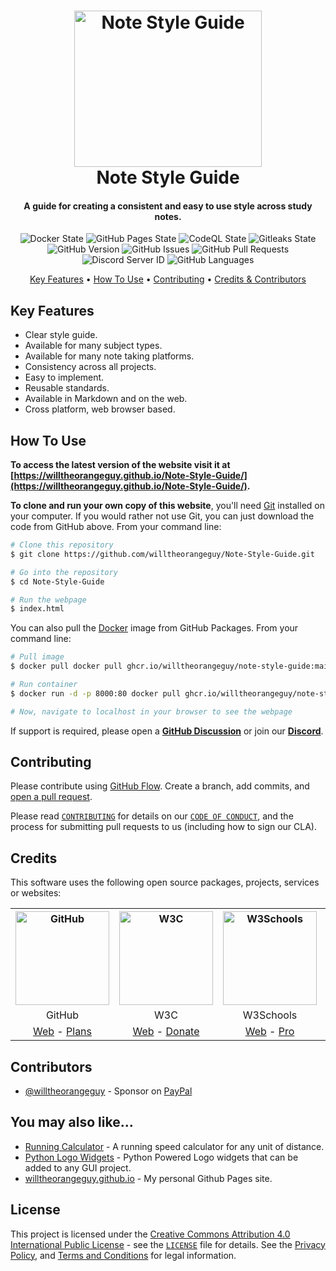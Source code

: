 <!-- Logo -->
<h1 align="center">
  <img src="https://raw.githubusercontent.com/willtheorangeguy/Note-Style-Guide/main/docs/images/logo.png" height="250px" width="300px" alt="Note Style Guide">
  <br>
  Note Style Guide
</h1>

<!-- Copy -->
<h4 align="center">A guide for creating a consistent and easy to use style across study notes.</h4>

<!-- Badges -->
<div align="center">
  <!-- Stability -->
  <img alt="Docker State" src="https://github.com/willtheorangeguy/Note-Style-Guide/actions/workflows/docker-publish.yml/badge.svg">
  <!-- Stability -->
  <img alt="GitHub Pages State" src="https://github.com/willtheorangeguy/Note-Style-Guide/actions/workflows/pages.yml/badge.svg">
  <!-- CodeQL -->
  <img alt="CodeQL State" src="https://github.com/willtheorangeguy/Note-Style-Guide/actions/workflows/codeql-analysis.yml/badge.svg">
  <!-- Gitleaks -->
  <img alt="Gitleaks State" src="https://github.com/willtheorangeguy/Note-Style-Guide/actions/workflows/gitleaks.yml/badge.svg">
  <!-- Version -->
  <img alt="GitHub Version" src="https://img.shields.io/github/v/release/willtheorangeguy/Note-Style-Guide?include_prereleases">
  <!-- Issues -->
  <img alt="GitHub Issues" src="https://img.shields.io/github/issues/willtheorangeguy/Note-Style-Guide">
  <!-- Pull Requests -->
  <img alt="GitHub Pull Requests" src="https://img.shields.io/github/issues-pr/willtheorangeguy/Note-Style-Guide">
  <!-- Discord -->
  <img alt="Discord Server ID" src="https://img.shields.io/discord/1019838802329604127">
  <!-- Language Count -->
  <img alt="GitHub Languages" src="https://img.shields.io/github/languages/count/willtheorangeguy/Note-Style-Guide">
</div>

<!-- Navigation -->
<p align="center">
  <a href="#key-features">Key Features</a> •
  <a href="#how-to-use">How To Use</a> •
  <a href="#contributing">Contributing</a> •
  <a href="#credits">Credits & Contributors</a>
</p>

## Key Features

- Clear style guide.
- Available for many subject types.
- Available for many note taking platforms.
- Consistency across all projects.
- Easy to implement.
- Reusable standards.
- Available in Markdown and on the web.
- Cross platform, web browser based.

## How To Use

**To access the latest version of the website visit it at [https://willtheorangeguy.github.io/Note-Style-Guide/](https://willtheorangeguy.github.io/Note-Style-Guide/).**

**To clone and run your own copy of this website**, you'll need [Git](https://git-scm.com/downloads) installed on your computer. If you would rather not use Git, you can just download the code from GitHub above. From your command line:

```bash
# Clone this repository
$ git clone https://github.com/willtheorangeguy/Note-Style-Guide.git

# Go into the repository
$ cd Note-Style-Guide

# Run the webpage
$ index.html
```

You can also pull the [Docker](https://www.docker.com/) image from GitHub Packages. From your command line:

```bash
# Pull image
$ docker pull docker pull ghcr.io/willtheorangeguy/note-style-guide:main

# Run container
$ docker run -d -p 8000:80 docker pull ghcr.io/willtheorangeguy/note-style-guide:main

# Now, navigate to localhost in your browser to see the webpage
```

If support is required, please open a **[GitHub Discussion](https://github.com/willtheorangeguy/Note-Style-Guide/discussions)** or join our **[Discord](https://discord.gg/AQa2gUyqMG)**.

## Contributing

Please contribute using [GitHub Flow](https://guides.github.com/introduction/flow). Create a branch, add commits, and [open a pull request](https://github.com/willtheorangeguy/Note-Style-Guide/compare).

Please read [`CONTRIBUTING`](CONTRIBUTING.md) for details on our [`CODE OF CONDUCT`](CODE_OF_CONDUCT.md), and the process for submitting pull requests to us (including how to sign our CLA).

## Credits

This software uses the following open source packages, projects, services or websites:

<!-- Credits Table -->
<table>
  <tr>
    <th align="center"><img src="https://applets.imgix.net/https%3A%2F%2Fassets.ifttt.com%2Fimages%2Fchannels%2F2107379463%2Ficons%2Fmonochrome_large.png?w=240&h=240&s=8a19bbc158996d098e2fb18310ba7f33" width="150" height="150" alt="GitHub"/></th>
    <th align="center"><img src="https://www.w3.org/assets/logos/w3c/w3c-no-bars.svg" width="150" height="150" alt="W3C"/></th>
    <th align="center"><img src="https://videos.w3schools.com/files/images/w3schools_logo_500_04AA6D.png" width="150" height="150" alt="W3Schools"/></th>
    <th align="center"><img src="https://assets.simpleanalytics.com/press/logo-ratio-1-1/square.svg" width="150" height="150" alt="Simple Analytics"/></th>
  </tr>
  <tr>
    <td align="center">GitHub</td>
    <td align="center">W3C</td>
    <td align="center">W3Schools</td>
    <td align="center">Simple Analytics</td>
  </tr>
  <tr>
    <td align="center"><a href="https://github.com/">Web</a> - <a href="https://github.com/pricing">Plans</a></td>
    <td align="center"><a href="https://www.w3.org">Web</a> - <a href="https://www.w3.org/support/">Donate</a></td>
    <td align="center"><a href="https://www.w3schools.com">Web</a> - <a href="https://www.w3schools.com/pro/index.php">Pro</a></td>
    <td align="center"><a href="https://simpleanalytics.com/?referral=willtheorangeguy">Web</a> - <a href="https://www.simpleanalytics.com/pricing">Plans</a></td>
</table>

## Contributors

- [@willtheorangeguy](https://github.com/willtheorangeguy) - Sponsor on [PayPal](https://paypal.me/wvdg44?country.x=CA&locale.x=en_US)

## You may also like...

- [Running Calculator](https://github.com/willtheorangeguy/Running-Calculator) - A running speed calculator for any unit of distance.
- [Python Logo Widgets](https://github.com/willtheorangeguy/Python-Logo-Widgets) - Python Powered Logo widgets that can be added to any GUI project.
- [willtheorangeguy.github.io](https://github.com/willtheorangeguy/willtheorangeguy.github.io) - My personal Github Pages site.

## License

This project is licensed under the [Creative Commons Attribution 4.0 International Public License](https://creativecommons.org/licenses/by/4.0/) - see the [`LICENSE`](LICENSE.md) file for details. See the [Privacy Policy](https://github.com/willtheorangeguy/Note-Style-Guide/blob/master/docs/legal/PRIVACY.md), and [Terms and Conditions](https://github.com/willtheorangeguy/Note-Style-Guide/blob/master/docs/legal/TERMS.md) for legal information.
